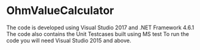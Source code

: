 # OhmValueCalculator
The code is developed using Visual Studio 2017 and .NET Framework 4.6.1
The code also contains the Unit Testcases built using MS test
To run the code you will need Visual Studio 2015 and above. 
